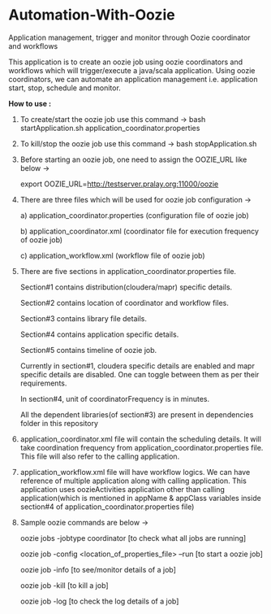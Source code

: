 # Automation-With-Oozie
Application management, trigger and monitor through Oozie coordinator and workflows

This application is to create an oozie job using oozie coordinators and workflows which will trigger/execute a java/scala application. Using oozie coordinators, we can automate an application management i.e. application start, stop, schedule and monitor. 

<B> How to use : </B>

1. To create/start the oozie job use this command -> bash startApplication.sh application_coordinator.properties
2. To kill/stop the oozie job use this command -> bash stopApplication.sh
3. Before starting an oozie job, one need to assign the OOZIE_URL like below ->
   
   export OOZIE_URL=http://testserver.pralay.org:11000/oozie

4. There are three files which will be used for oozie job configuration ->

   a) application_coordinator.properties (configuration file of oozie job)
   
   b) application_coordinator.xml (coordinator file for execution frequency of oozie job)
   
   c) application_workflow.xml (workflow file of oozie job)

5. There are five sections in application_coordinator.properties file. 

      Section#1 contains distribution(cloudera/mapr) specific details. 
      
      Section#2 contains location of coordinator and workflow files. 
      
      Section#3 contains library file details. 
      
      Section#4 contains application specific details. 
      
      Section#5 contains timeline of oozie job.
      
   Currently in section#1, cloudera specific details are enabled and mapr specific details are disabled. One can toggle between them as      per their requirements.
   
   In section#4, unit of coordinatorFrequency is in minutes.
   
   All the dependent libraries(of section#3) are present in dependencies folder in this repository
   
 6. application_coordinator.xml file will contain the scheduling details. It will take coordination frequency from
    application_coordinator.properties file. This file will also refer to the calling application.
    
7. application_workflow.xml file will have workflow logics. We can have reference of multiple application along with calling
   application. This application uses oozieActivities application other than calling application(which is mentioned in appName &
   appClass variables inside section#4 of application_coordinator.properties file)
   
8. Sample oozie commands are below ->

   oozie jobs -jobtype coordinator [to check what all jobs are running]
   
   oozie job -config <location_of_properties_file> –run [to start a oozie job]
   
   oozie job -info <JOBID> [to see/monitor details of a job]
   
   oozie job -kill <JOBID> [to kill a job]
   
   oozie job -log <JOBID> [to check the log details of a job]   

